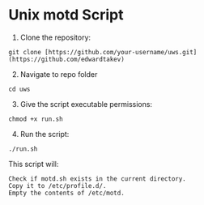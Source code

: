 # Unix motd Script

1. Clone the repository:
```
git clone [https://github.com/your-username/uws.git](https://github.com/edwardtakev)
```
2. Navigate to repo folder
```
cd uws
```
3. Give the script executable permissions:
```
chmod +x run.sh
```
4. Run the script:
```
./run.sh
```

This script will:

    Check if motd.sh exists in the current directory.
    Copy it to /etc/profile.d/.
    Empty the contents of /etc/motd.
